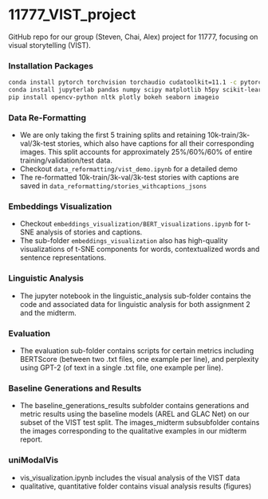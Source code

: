 # 11777_VIST_project
GitHub repo for our group (Steven, Chai, Alex) project for 11777, focusing on visual storytelling (VIST).


### Installation Packages
```bash
conda install pytorch torchvision torchaudio cudatoolkit=11.1 -c pytorch -c nvidia
conda install jupyterlab pandas numpy scipy matplotlib h5py scikit-learn -c conda-forge
pip install opencv-python nltk plotly bokeh seaborn imageio
```

### Data Re-Formatting
  * We are only taking the first 5 training splits and retaining 10k-train/3k-val/3k-test stories, which also have captions for all their corresponding images. This split accounts for approximately 25%/60%/60% of entire training/validation/test data.
  * Checkout `data_reformatting/vist_demo.ipynb` for a detailed demo
  * The re-formatted 10k-train/3k-val/3k-test stories with captions are saved in `data_reformatting/stories_withcaptions_jsons`

### Embeddings Visualization
  * Checkout `embeddings_visualization/BERT_visualizations.ipynb` for t-SNE analysis of stories and captions.
  * The sub-folder `embeddings_visualization` also has high-quality visualizations of t-SNE components for words, contextualized words and sentence representations.

### Linguistic Analysis
  * The jupyter notebook in the linguistic_analysis sub-folder contains the code and associated data for linguistic analysis for both assignment 2 and the midterm.

### Evaluation
  * The evaluation sub-folder contains scripts for certain metrics including BERTScore (between two .txt files, one example per line), and perplexity using GPT-2 (of text in a single .txt file, one example per line).
  
### Baseline Generations and Results
  * The baseline_generations_results subfolder contains generations and metric results using the baseline models (AREL and GLAC Net) on our subset of the VIST test split. The images_midterm subsubfolder contains the images corresponding to the qualitative examples in our midterm report.
  
### uniModalVis
  * vis_visualization.ipynb includes the visual analysis of the VIST data
  * qualitative, quantitative folder contains visual analysis results (figures)

